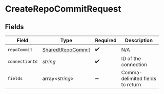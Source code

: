 # CreateRepoCommitRequest


## Fields

| Field                                                  | Type                                                   | Required                                               | Description                                            |
| ------------------------------------------------------ | ------------------------------------------------------ | ------------------------------------------------------ | ------------------------------------------------------ |
| `repoCommit`                                           | [Shared\RepoCommit](../../Models/Shared/RepoCommit.md) | :heavy_check_mark:                                     | N/A                                                    |
| `connectionId`                                         | *string*                                               | :heavy_check_mark:                                     | ID of the connection                                   |
| `fields`                                               | array<*string*>                                        | :heavy_minus_sign:                                     | Comma-delimited fields to return                       |